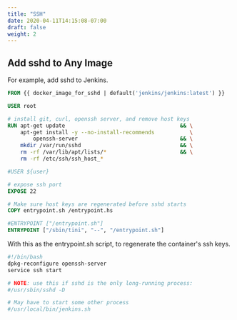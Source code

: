 ```yaml
---
title: "SSH"
date: 2020-04-11T14:15:08-07:00
draft: false
weight: 2
---
```


## Add sshd to Any Image

For example, add sshd to Jenkins.

```dockerfile
FROM {{ docker_image_for_sshd | default('jenkins/jenkins:latest') }}

USER root

# install git, curl, openssh server, and remove host keys
RUN apt-get update                                    && \
    apt-get install -y --no-install-recommends           \
        openssh-server                                && \
    mkdir /var/run/sshd                               && \
    rm -rf /var/lib/apt/lists/*                       && \
    rm -rf /etc/ssh/ssh_host_*

#USER ${user}

# expose ssh port
EXPOSE 22

# Make sure host keys are regenerated before sshd starts
COPY entrypoint.sh /entrypoint.hs

#ENTRYPOINT ["/entrypoint.sh"]
ENTRYPOINT ["/sbin/tini", "--", "/entrypoint.sh"]
```

With this as the entrypoint.sh script, to regenerate the container's ssh keys.

```sh
#!/bin/bash
dpkg-reconfigure openssh-server
service ssh start

# NOTE: use this if sshd is the only long-running process:
#/usr/sbin/sshd -D

# May have to start some other process
#/usr/local/bin/jenkins.sh
```
